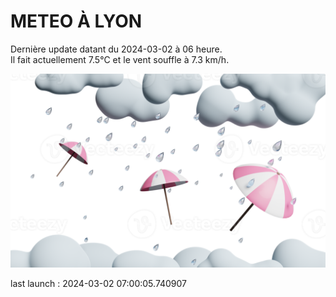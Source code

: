 # METEO À LYON

Dernière update datant du 2024-03-02 à 06 heure.  
Il fait actuellement 7.5°C et le vent souffle à 7.3 km/h.      

![](./.github/rain.png)

last launch : 2024-03-02 07:00:05.740907
